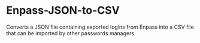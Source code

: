 # Enpass-JSON-to-CSV
Converts a JSON file containing exported logins from Enpass into a CSV file that can be imported by other passwords managers.
